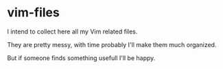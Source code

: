 vim-files
=========

I intend to collect here all my Vim related files.

They are pretty messy, with time probably I'll make them much organized.

But if someone finds something usefull I'll be happy.
